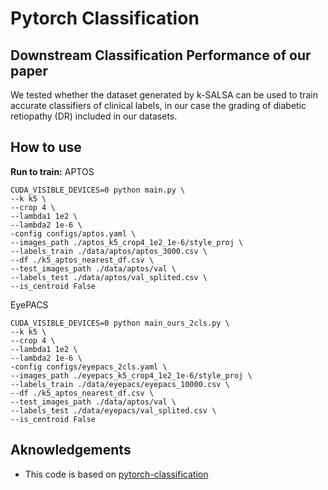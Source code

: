 # Pytorch Classification

## Downstream Classification Performance of our paper
We tested whether the dataset generated by k-SALSA can be used to train accurate classifiers of clinical labels, in our case the grading of diabetic retiopathy (DR) included in our datasets.

## How to use
**Run to train:**
APTOS
```
CUDA_VISIBLE_DEVICES=0 python main.py \
--k k5 \
--crop 4 \
--lambda1 1e2 \
--lambda2 1e-6 \
-config configs/aptos.yaml \
--images_path ./aptos_k5_crop4_1e2_1e-6/style_proj \
--labels_train ./data/aptos/aptos_3000.csv \
--df ./k5_aptos_nearest_df.csv \
--test_images_path ./data/aptos/val \
--labels_test ./data/aptos/val_splited.csv \
--is_centroid False
```

EyePACS
```
CUDA_VISIBLE_DEVICES=0 python main_ours_2cls.py \
--k k5 \
--crop 4 \
--lambda1 1e2 \
--lambda2 1e-6 \
-config configs/eyepacs_2cls.yaml \
--images_path ./eyepacs_k5_crop4_1e2_1e-6/style_proj \
--labels_train ./data/eyepacs/eyepacs_10000.csv \
--df ./k5_aptos_nearest_df.csv \
--test_images_path ./data/aptos/val \
--labels_test ./data/eyepacs/val_splited.csv \
--is_centroid False
```
## Aknowledgements
- This code is based on [pytorch-classification](https://github.com/YijinHuang/pytorch-classification)